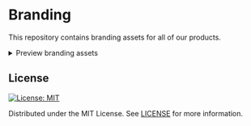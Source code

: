 # Branding
This repository contains branding assets for all of our products.

<details>
  <summary>Preview branding assets</summary>

  - [Logos](./logo/original) (and [favicons](./logo/favicon)) ranging from 64x64 to 512x512.

    ![License: MIT](./logo/original/256x256.png)
    ![License: MIT](./logo/outer/128x128.png)
    ![License: MIT](./logo/text/64x64.png)      

</details>
 
## License
[![License: MIT](https://img.shields.io/badge/License-MIT-yellow.svg)](https://opensource.org/licenses/MIT)

Distributed under the MIT License. See [LICENSE](./LICENSE) for more
information.
